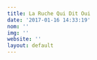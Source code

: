 ```yaml
---
title: La Ruche Qui Dit Oui
date: '2017-01-16 14:33:19'
nom: ''
img: ''
website: ''
layout: default
---
```

